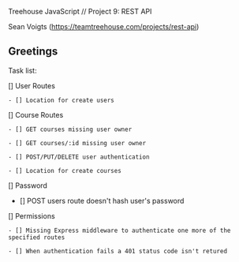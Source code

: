 Treehouse JavaScript // Project 9: REST API

Sean Voigts (https://teamtreehouse.com/projects/rest-api)

## Greetings

Task list:

[] User Routes

	- [] Location for create users


[] Course Routes

	- [] GET courses missing user owner

	- [] GET courses/:id missing user owner

	- [] POST/PUT/DELETE user authentication

	- [] Location for create courses


[] Password

  - [] POST users route doesn't hash user's password


[] Permissions

	- [] Missing Express middleware to authenticate one more of the specified routes

	- [] When authentication fails a 401 status code isn't retured